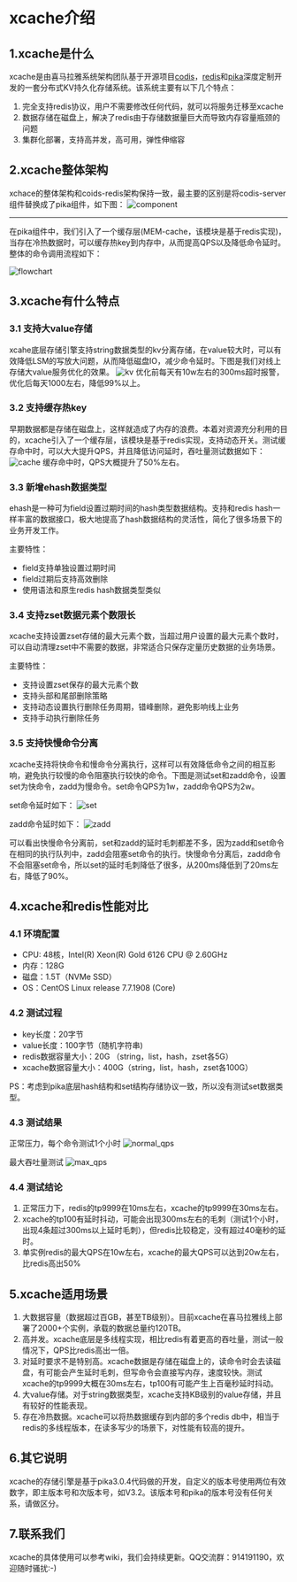 # xcache介绍
## 1.xcache是什么
xcache是由喜马拉雅系统架构团队基于开源项目[codis](https://github.com/CodisLabs/codis)，[redis](https://github.com/antirez/redis)和[pika](https://github.com/Qihoo360/pika)深度定制开发的一套分布式KV持久化存储系统。该系统主要有以下几个特点：
1. 完全支持redis协议，用户不需要修改任何代码，就可以将服务迁移至xcache
2. 数据存储在磁盘上，解决了redis由于存储数据量巨大而导致内存容量瓶颈的问题
3. 集群化部署，支持高并发，高可用，弹性伸缩容

## 2.xcache整体架构
xchace的整体架构和coids-redis架构保持一致，最主要的区别是将codis-server组件替换成了pika组件，如下图：
![component](https://github.com/XimalayaCloud/xcache/blob/master/doc/pictures/top/component.png)

---
在pika组件中，我们引入了一个缓存层(MEM-cache，该模块是基于redis实现)，当存在冷热数据时，可以缓存热key到内存中，从而提高QPS以及降低命令延时。整体的命令调用流程如下：

![flowchart](https://github.com/XimalayaCloud/xcache/blob/master/doc/pictures/top/flowerchart.png)

## 3.xcache有什么特点
### 3.1 支持大value存储
xcahe底层存储引擎支持string数据类型的kv分离存储，在value较大时，可以有效降低LSM的写放大问题，从而降低磁盘IO，减少命令延时。下图是我们对线上存储大value服务优化的效果。
![kv](https://github.com/XimalayaCloud/xcache/blob/master/doc/pictures/top/kv_sperate.png)
优化前每天有10w左右的300ms超时报警，优化后每天1000左右，降低99%以上。

### 3.2 支持缓存热key
早期数据都是存储在磁盘上，这样就造成了内存的浪费。本着对资源充分利用的目的，xcache引入了一个缓存层，该模块是基于redis实现，支持动态开关。测试缓存命中时，可以大大提升QPS，并且降低访问延时，吞吐量测试数据如下：
![cache](https://github.com/XimalayaCloud/xcache/blob/master/doc/pictures/top/cache.png)
缓存命中时，QPS大概提升了50%左右。

### 3.3 新增ehash数据类型
ehash是一种可为field设置过期时间的hash类型数据结构。支持和redis hash一样丰富的数据接口，极大地提高了hash数据结构的灵活性，简化了很多场景下的业务开发工作。

主要特性：
- field支持单独设置过期时间
- field过期后支持高效删除
- 使用语法和原生redis hash数据类型类似

### 3.4 支持zset数据元素个数限长
xcache支持设置zset存储的最大元素个数，当超过用户设置的最大元素个数时，可以自动清理zset中不需要的数据，非常适合只保存定量历史数据的业务场景。

主要特性：
- 支持设置zset保存的最大元素个数
- 支持头部和尾部删除策略
- 支持动态设置执行删除任务周期，错峰删除，避免影响线上业务
- 支持手动执行删除任务

### 3.5 支持快慢命令分离
xcache支持将快命令和慢命令分离执行，这样可以有效降低命令之间的相互影响，避免执行较慢的命令阻塞执行较快的命令。下图是测试set和zadd命令，设置set为快命令，zadd为慢命令。set命令QPS为1w，zadd命令QPS为2w。

set命令延时如下：
![set](https://github.com/XimalayaCloud/xcache/blob/master/doc/pictures/top/fash_slow_thread_pool_set.png)

zadd命令延时如下：
![zadd](https://github.com/XimalayaCloud/xcache/blob/master/doc/pictures/top/fast_slow_thread_pool_zadd.png)

可以看出快慢命令分离前，set和zadd的延时毛刺都差不多，因为zadd和set命令在相同的执行队列中，zadd会阻塞set命令的执行。快慢命令分离后，zadd命令不会阻塞set命令，所以set的延时毛刺降低了很多，从200ms降低到了20ms左右，降低了90%。

## 4.xcache和redis性能对比
### 4.1 环境配置
- CPU: 48核，Intel(R) Xeon(R) Gold 6126 CPU @ 2.60GHz
- 内存：128G
- 磁盘：1.5T（NVMe SSD）
- OS：CentOS Linux release 7.7.1908 (Core)
### 4.2 测试过程
- key长度：20字节
- value长度：100字节（随机字符串)
- redis数据容量大小：20G （string，list，hash，zset各5G）
- xcache数据容量大小：400G（string，list，hash，zset各100G）

PS：考虑到pika底层hash结构和set结构存储协议一致，所以没有测试set数据类型。
### 4.3 测试结果
正常压力，每个命令测试1个小时
![normal_qps](https://github.com/XimalayaCloud/xcache/blob/master/doc/pictures/top/xcache_vs_redis_normal_qps.png)

最大吞吐量测试
![max_qps](https://github.com/XimalayaCloud/xcache/blob/master/doc/pictures/top/xcache_vs_redis_max_qps.png)
### 4.4 测试结论
1. 正常压力下，redis的tp9999在10ms左右，xcache的tp9999在30ms左右。
2. xcache的tp100有延时抖动，可能会出现300ms左右的毛刺（测试1个小时，出现4条超过300ms以上延时毛刺），但redis比较稳定，没有超过40毫秒的延时。
3. 单实例redis的最大QPS在10w左右，xcache的最大QPS可以达到20w左右，比redis高出50%

## 5.xcache适用场景
1. 大数据容量（数据超过百GB，甚至TB级别）。目前xcache在喜马拉雅线上部署了2000+个实例，承载的数据总量约120TB。
2. 高并发。xcache底层是多线程实现，相比redis有着更高的吞吐量，测试一般情况下，QPS比redis高出一倍。
3. 对延时要求不是特别高。xcache数据是存储在磁盘上的，读命令时会去读磁盘，有可能会产生延时毛刺，但写命令会直接写内存，速度较快。测试xcache的tp9999大概在30ms左右，tp100有可能产生上百毫秒延时抖动。
4. 大value存储。对于string数据类型，xcache支持KB级别的value存储，并且有较好的性能表现。
5. 存在冷热数据。xcache可以将热数据缓存到内部的多个redis db中，相当于redis的多线程版本，在读多写少的场景下，对性能有较高的提升。

## 6.其它说明
xcache的存储引擎是基于pika3.0.4代码做的开发，自定义的版本号使用两位有效数字，即主版本号和次版本号，如V3.2。该版本号和pika的版本号没有任何关系，请做区分。

## 7.联系我们
xcache的具体使用可以参考wiki，我们会持续更新。QQ交流群：914191190，欢迎随时骚扰:-)
